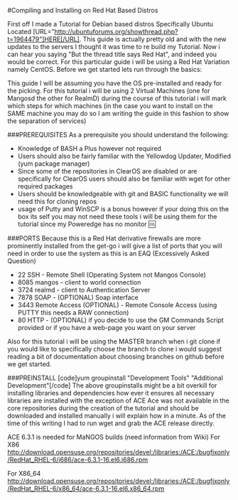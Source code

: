
#Compiling and Installing on Red Hat Based Distros

First off I made a Tutorial for Debian based distros Specifically Ubuntu Located [URL="http://ubuntuforums.org/showthread.php?t=1964479"]HERE[/URL]. This guide is actually pretty old and with the new updates to the servers I thought it was time to re build my Tutorial. Now i can hear you saying "But the thread title says Red Hat", and indeed you would be correct. For this particular guide i will be using a Red Hat Variation namely CentOS. Before we get started lets run through the basics:

This guide I will be assuming you have the OS pre-installed and ready for the picking.
For this tutorial i will be using 2 Virtual Machines (one for Mangosd the other for RealmD) during the course of this tutorial i will mark which steps for which machines (in the case you want to install on the SAME machine you may do so I am writing the guide in this fashion to show the separation of services)

###PREREQUISITES
As a prerequisite you should understand the following:
+ Knowledge of BASH a Plus however not required
+ Users should also be fairly familiar with the Yellowdog Updater, Modified (yum package manager)
+ Since some of the repositories in ClearOS are disabled or are specifically for ClearOS users should also be familiar with wget for other required packages
+ Users should be knowledgeable with git and BASIC functionality we will need this for cloning repos
+ usage of Putty and WinSCP is a bonus however if your doing this on the box its self you may not need these tools i will be using them for the tutorial since my Poweredge has no monitor :cool:

###PORTS
Because this is a Red Hat derivative firewalls are more prominently installed from the get-go i will give a list of ports that you will need in order to use the system as this is an EAQ (Excessively Asked Question)
+ 22 SSH - Remote Shell (Operating System not Mangos Console)
+ 8085 mangos - client to world connection
+ 3724 realmd - client to Authentication Server
+ 7878 SOAP - (OPTIONAL) Soap interface
+ 3443 Remote Access (OPTIONAL) - Remote Console Access (using PUTTY this needs a RAW connection)
+ 80 HTTP - (OPTIONAL) if you decide to use the GM Commands Script provided or if you have a web-page you want on your server


Also for this tutorial i will be using the MASTER branch when i git clone if you would like to specifically choose the branch to clone i would suggest reading a bit of documentation about choosing branches on github before we get started.

###PREINSTALL
[code]yum groupinstall "Development Tools" "Additional Development"[/code]
The above groupinstalls might be a bit overkill for installing libraries and dependencies how ever it ensures all necessary libraries are installed with the exception of ACE
Ace was not available in the core repositories during the creation of the tutorial and should be downloaded and installed manually i will explain how in a minute.
As of the time of this writing I had to run wget and grab the ACE release directly.

ACE 6.3.1 is needed for MaNGOS builds (need information from Wiki)
For X86
http://download.opensuse.org/repositories/devel:/libraries:/ACE:/bugfixonly/RedHat_RHEL-6/i686/ace-6.3.1-16.el6.i686.rpm

For X86_64
http://download.opensuse.org/repositories/devel:/libraries:/ACE:/bugfixonly/RedHat_RHEL-6/x86_64/ace-6.3.1-16.el6.x86_64.rpm
